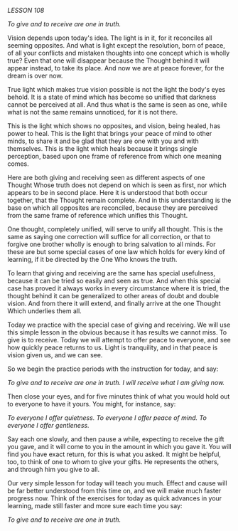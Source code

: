 *LESSON 108*

*To give and to receive are one in truth.*

Vision depends upon today's idea. The light is in it, for it reconciles all seeming opposites. And what is light except the resolution, born of peace, of all your conflicts and mistaken thoughts into one concept which is wholly true? Even that one will disappear because the Thought behind it will appear instead, to take its place. And now we are at peace forever, for the dream is over now.

True light which makes true vision possible is not the light the body's eyes behold. It is a state of mind which has become so unified that darkness cannot be perceived at all. And thus what is the same is seen as one, while what is not the same remains unnoticed, for it is not there.

This is the light which shows no opposites, and vision, being healed, has power to heal. This is the light that brings your peace of mind to other minds, to share it and be glad that they are one with you and with themselves. This is the light which heals because it brings single perception, based upon one frame of reference from which one meaning comes.

Here are both giving and receiving seen as different aspects of one Thought Whose truth does not depend on which is seen as first, nor which appears to be in second place. Here it is understood that both occur together, that the Thought remain complete. And in this understanding is the base on which all opposites are reconciled, because they are perceived from the same frame of reference which unifies this Thought.

One thought, completely unified, will serve to unify all thought. This is the same as saying one correction will suffice for all correction, or that to forgive one brother wholly is enough to bring salvation to all minds. For these are but some special cases of one law which holds for every kind of learning, if it be directed by the One Who knows the truth.

To learn that giving and receiving are the same has special usefulness, because it can be tried so easily and seen as true. And when this special case has proved it always works in every circumstance where it is tried, the thought behind it can be generalized to other areas of doubt and double vision. And from there it will extend, and finally arrive at the one Thought Which underlies them all.

Today we practice with the special case of giving and receiving. We will use this simple lesson in the obvious because it has results we cannot miss. To give is to receive. Today we will attempt to offer peace to everyone, and see how quickly peace returns to us. Light is tranquility, and in that peace is vision given us, and we can see.

So we begin the practice periods with the instruction for today, and say:

_To give and to receive are one in truth._
_I will receive what I am giving now._

Then close your eyes, and for five minutes think of what you would hold out to everyone to have it yours. You might, for instance, say:

_To everyone I offer quietness._
_To everyone I offer peace of mind._
_To everyone I offer gentleness._

Say each one slowly, and then pause a while, expecting to receive the gift you gave, and it will come to you in the amount in which you gave it. You will find you have exact return, for this is what you asked. It might be helpful, too, to think of one to whom to give your gifts. He represents the others, and through him you give to all.

Our very simple lesson for today will teach you much. Effect and cause will be far better understood from this time on, and we will make much faster progress now. Think of the exercises for today as quick advances in your learning, made still faster and more sure each time you say:

_To give and to receive are one in truth._